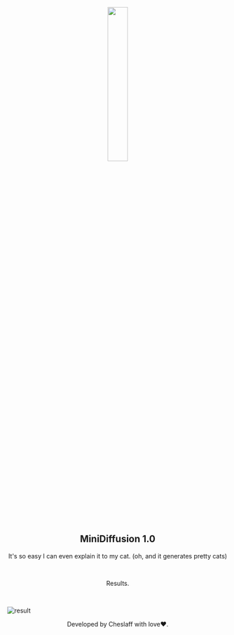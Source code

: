 <p align="center"><img src="https://media.tenor.com/t3dLLNaI50oAAAAe/cat-cats.png" width=30% style="border-radius:20px"></p>
<h2 align="center">MiniDiffusion 1.0</h2>
<p align="center">It's so easy I can even explain it to my cat. (oh, and it generates pretty cats)</p><br>
<p align="center">Results.</p><br>

![result](https://github.com/user-attachments/assets/c01b07f7-863e-4da2-8662-0d5ffe8120c4)


<p align="center">Developed by Cheslaff with love❤️.</p>
